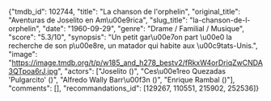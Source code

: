{"tmdb_id": 102744, "title": "La chanson de l'orphelin", "original_title": "Aventuras de Joselito en Am\u00e9rica", "slug_title": "la-chanson-de-l-orphelin", "date": "1960-09-29", "genre": "Drame / Familial / Musique", "score": "5.3/10", "synopsis": "Un petit gar\u00e7on part \u00e0 la recherche de son p\u00e8re, un matador qui habite aux \u00c9tats-Unis.", "image": "https://image.tmdb.org/t/p/w185_and_h278_bestv2/fRkxW4orDriqZwCNDA3QTpoa6rJ.jpg", "actors": ["Joselito ()", "Ces\u00e1reo Quezadas 'Pulgarcito' ()", "Alfredo Wally Barr\u00f3n ()", "Enrique Rambal ()"], "comments": [], "recommandations_id": [129267, 110551, 215902, 252536]}